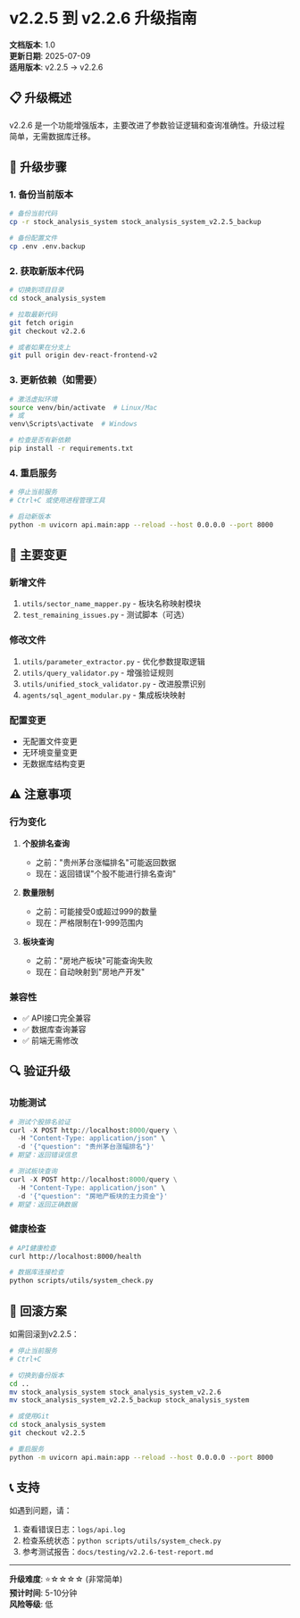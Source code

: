 # v2.2.5 到 v2.2.6 升级指南

**文档版本**: 1.0  
**更新日期**: 2025-07-09  
**适用版本**: v2.2.5 → v2.2.6

## 📋 升级概述

v2.2.6 是一个功能增强版本，主要改进了参数验证逻辑和查询准确性。升级过程简单，无需数据库迁移。

## 🔧 升级步骤

### 1. 备份当前版本
```bash
# 备份当前代码
cp -r stock_analysis_system stock_analysis_system_v2.2.5_backup

# 备份配置文件
cp .env .env.backup
```

### 2. 获取新版本代码
```bash
# 切换到项目目录
cd stock_analysis_system

# 拉取最新代码
git fetch origin
git checkout v2.2.6

# 或者如果在分支上
git pull origin dev-react-frontend-v2
```

### 3. 更新依赖（如需要）
```bash
# 激活虚拟环境
source venv/bin/activate  # Linux/Mac
# 或
venv\Scripts\activate  # Windows

# 检查是否有新依赖
pip install -r requirements.txt
```

### 4. 重启服务
```bash
# 停止当前服务
# Ctrl+C 或使用进程管理工具

# 启动新版本
python -m uvicorn api.main:app --reload --host 0.0.0.0 --port 8000
```

## 📝 主要变更

### 新增文件
1. `utils/sector_name_mapper.py` - 板块名称映射模块
2. `test_remaining_issues.py` - 测试脚本（可选）

### 修改文件
1. `utils/parameter_extractor.py` - 优化参数提取逻辑
2. `utils/query_validator.py` - 增强验证规则
3. `utils/unified_stock_validator.py` - 改进股票识别
4. `agents/sql_agent_modular.py` - 集成板块映射

### 配置变更
- 无配置文件变更
- 无环境变量变更
- 无数据库结构变更

## ⚠️ 注意事项

### 行为变化
1. **个股排名查询**
   - 之前："贵州茅台涨幅排名"可能返回数据
   - 现在：返回错误"个股不能进行排名查询"

2. **数量限制**
   - 之前：可能接受0或超过999的数量
   - 现在：严格限制在1-999范围内

3. **板块查询**
   - 之前："房地产板块"可能查询失败
   - 现在：自动映射到"房地产开发"

### 兼容性
- ✅ API接口完全兼容
- ✅ 数据库查询兼容
- ✅ 前端无需修改

## 🔍 验证升级

### 功能测试
```python
# 测试个股排名验证
curl -X POST http://localhost:8000/query \
  -H "Content-Type: application/json" \
  -d '{"question": "贵州茅台涨幅排名"}'
# 期望：返回错误信息

# 测试板块查询
curl -X POST http://localhost:8000/query \
  -H "Content-Type: application/json" \
  -d '{"question": "房地产板块的主力资金"}'
# 期望：返回正确数据
```

### 健康检查
```bash
# API健康检查
curl http://localhost:8000/health

# 数据库连接检查
python scripts/utils/system_check.py
```

## 🔄 回滚方案

如需回滚到v2.2.5：

```bash
# 停止当前服务
# Ctrl+C

# 切换到备份版本
cd ..
mv stock_analysis_system stock_analysis_system_v2.2.6
mv stock_analysis_system_v2.2.5_backup stock_analysis_system

# 或使用Git
cd stock_analysis_system
git checkout v2.2.5

# 重启服务
python -m uvicorn api.main:app --reload --host 0.0.0.0 --port 8000
```

## 📞 支持

如遇到问题，请：
1. 查看错误日志：`logs/api.log`
2. 检查系统状态：`python scripts/utils/system_check.py`
3. 参考测试报告：`docs/testing/v2.2.6-test-report.md`

---

**升级难度**: ⭐☆☆☆☆ (非常简单)  
**预计时间**: 5-10分钟  
**风险等级**: 低